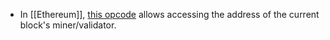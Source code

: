 - In [[Ethereum]], [this opcode](https://ethervm.io/#41) allows accessing the address of the current block's miner/validator.
